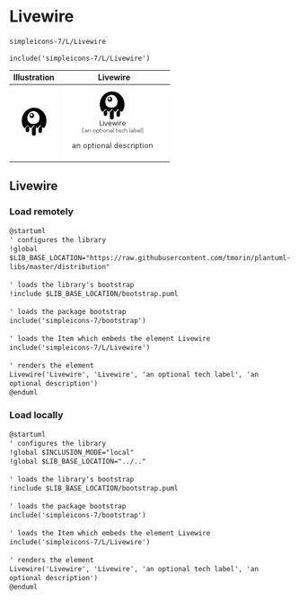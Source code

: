 # Livewire


```text
simpleicons-7/L/Livewire
```

```text
include('simpleicons-7/L/Livewire')
```



| Illustration | Livewire |
| :---: | :---: |
| ![illustration for Illustration](../../simpleicons-7/L/Livewire.png) | ![illustration for Livewire](../../simpleicons-7/L/Livewire.Local.png) |




## Livewire

### Load remotely
```plantuml
@startuml
' configures the library
!global $LIB_BASE_LOCATION="https://raw.githubusercontent.com/tmorin/plantuml-libs/master/distribution"

' loads the library's bootstrap
!include $LIB_BASE_LOCATION/bootstrap.puml

' loads the package bootstrap
include('simpleicons-7/bootstrap')

' loads the Item which embeds the element Livewire
include('simpleicons-7/L/Livewire')

' renders the element
Livewire('Livewire', 'Livewire', 'an optional tech label', 'an optional description')
@enduml
```

### Load locally
```plantuml
@startuml
' configures the library
!global $INCLUSION_MODE="local"
!global $LIB_BASE_LOCATION="../.."

' loads the library's bootstrap
!include $LIB_BASE_LOCATION/bootstrap.puml

' loads the package bootstrap
include('simpleicons-7/bootstrap')

' loads the Item which embeds the element Livewire
include('simpleicons-7/L/Livewire')

' renders the element
Livewire('Livewire', 'Livewire', 'an optional tech label', 'an optional description')
@enduml
```


